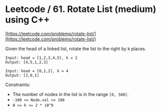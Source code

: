 # Leetcode / 61. Rotate List (medium) using C++

[https://leetcode.com/problems/rotate-list/](https://leetcode.com/problems/rotate-list/)

Given the head of a linked list, rotate the list to the right by k places.

```
Input: head = [1,2,3,4,5], k = 2
Output: [4,5,1,2,3]
```

```
Input: head = [0,1,2], k = 4
Output: [2,0,1]
```

Constraints:

- The number of nodes in the list is in the range `[0, 500]`.
- `-100 <= Node.val <= 100`
- `0 <= k <= 2 * 10^9`
